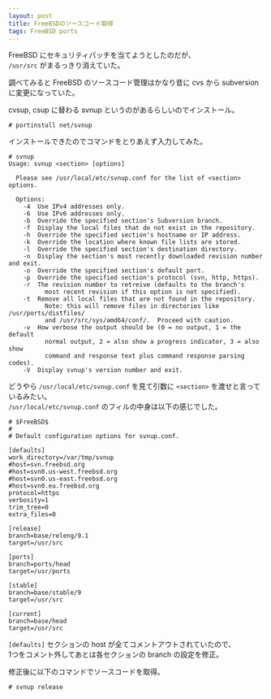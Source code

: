 ```yaml
---
layout: post
title: FreeBSDのソースコード取得
tags: FreeBSD ports
---
```


FreeBSD にセキュリティパッチを当てようとしたのだが、  
```/usr/src``` がまるっきり消えていた。

調べてみると FreeBSD のソースコード管理はかなり昔に cvs から subversion に変更になっていた。

cvsup, csup に替わる svnup というのがあるらしいのでインストール。

```
# portinstall net/svnup
```

インストールできたのでコマンドをとりあえず入力してみた。

```
# svnup 
Usage: svnup <section> [options]

  Please see /usr/local/etc/svnup.conf for the list of <section> options.

  Options:
    -4  Use IPv4 addresses only.
    -6  Use IPv6 addresses only.
    -b  Override the specified section's Subversion branch.
    -f  Display the local files that do not exist in the repository.
    -h  Override the specified section's hostname or IP address.
    -k  Override the location where known file lists are stored.
    -l  Override the specified section's destination directory.
    -n  Display the section's most recently downloaded revision number and exit.
    -o  Override the specified section's default port.
    -p  Override the specified section's protocol (svn, http, https).
    -r  The revision number to retreive (defaults to the branch's
          most recent revision if this option is not specified).
    -t  Remove all local files that are not found in the repository.
          Note: this will remove files in directories like /usr/ports/distfiles/
          and /usr/src/sys/amd64/conf/.  Proceed with caution.
    -v  How verbose the output should be (0 = no output, 1 = the default
          normal output, 2 = also show a progress indicator, 3 = also show
          command and response text plus command response parsing codes).
    -V  Display svnup's version number and exit.
```

どうやら ```/usr/local/etc/svnup.conf``` を見て引数に ```<section>``` を渡せと言っているみたい。  
```/usr/local/etc/svnup.conf``` のフィルの中身は以下の感じでした。 

```
# $FreeBSD$
#
# Default configuration options for svnup.conf.

[defaults]
work_directory=/var/tmp/svnup
#host=svn.freebsd.org
#host=svn0.us-west.freebsd.org
#host=svn0.us-east.freebsd.org
#host=svn0.eu.freebsd.org
protocol=https
verbosity=1
trim_tree=0
extra_files=0

[release]
branch=base/releng/9.1
target=/usr/src

[ports]
branch=ports/head
target=/usr/ports

[stable]
branch=base/stable/9
target=/usr/src

[current]
branch=base/head
target=/usr/src
```

```[defaults]``` セクションの host が全てコメントアウトされていたので、  
1つをコメント外してあとは各セクションの branch の設定を修正。

修正後に以下のコマンドでソースコードを取得。

```
# svnup release
```